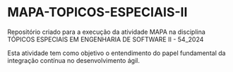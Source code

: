 # MAPA-TOPICOS-ESPECIAIS-II
Repositório criado para a execução da atividade MAPA na disciplina TÓPICOS ESPECIAIS EM ENGENHARIA DE SOFTWARE II - 54_2024

Esta atividade tem como objetivo o entendimento do papel fundamental da integração contínua no desenvolvimento ágil.
